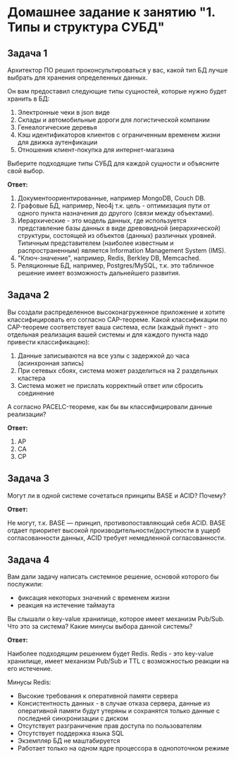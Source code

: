 # Домашнее задание к занятию "1. Типы и структура СУБД"

## Задача 1

Архитектор ПО решил проконсультироваться у вас, какой тип БД 
лучше выбрать для хранения определенных данных.

Он вам предоставил следующие типы сущностей, которые нужно будет хранить в БД:

1. Электронные чеки в json виде
2. Склады и автомобильные дороги для логистической компании
3. Генеалогические деревья
4. Кэш идентификаторов клиентов с ограниченным временем жизни для движка аутенфикации
5. Отношения клиент-покупка для интернет-магазина

Выберите подходящие типы СУБД для каждой сущности и объясните свой выбор.

**Ответ:**

1. Документоориентированные, например MongoDB, Couch DB.
2. Графовые БД, например, Neo4j т.к. цель - оптимизация пути от одного пункта назначения до другого (связи между объектами).
3. Иерархические - это модель данных, где используется представление базы данных в виде древовидной (иерархической) структуры, состоящей из объектов (данных) различных уровней. Типичным представителем (наиболее известным и распространенным) является Information Management System (IMS).
4. "Ключ-значение", например, Redis, Berkley DB, Memcached.
5.  Реляционные БД, например, Postgres/MySQL, т.к. это табличное решение имеет возможность дальнейшего развития.


## Задача 2

Вы создали распределенное высоконагруженное приложение и хотите классифицировать его согласно 
CAP-теореме. Какой классификации по CAP-теореме соответствует ваша система, если 
(каждый пункт - это отдельная реализация вашей системы и для каждого пункта надо привести классификацию):

1. Данные записываются на все узлы с задержкой до часа (асинхронная запись)
2. При сетевых сбоях, система может разделиться на 2 раздельных кластера
3. Система может не прислать корректный ответ или сбросить соединение

А согласно PACELC-теореме, как бы вы классифицировали данные реализации?

**Ответ:**
1. AP
2. CA
3. CP

## Задача 3

Могут ли в одной системе сочетаться принципы BASE и ACID? Почему?

**Ответ:**

Не могут, т.к. BASE — принцип, противопоставляющий себя ACID. BASE отдает приоритет высокой производительности/доступности
в ущерб согласованности данных, ACID требует немедленной согласованности.

## Задача 4

Вам дали задачу написать системное решение, основой которого бы послужили:

- фиксация некоторых значений с временем жизни
- реакция на истечение таймаута

Вы слышали о key-value хранилище, которое имеет механизм Pub/Sub. 
Что это за система? Какие минусы выбора данной системы?

**Ответ:**

Наиболее подходящим решением будет Redis. Redis - это key-value хранилище, имеет механизм
Pub/Sub и TTL с возможностью реакции на его истечение.

Минусы Redis:
- Высокие требования к оперативной памяти сервера
- Консистентность данных - в случае отказа сервера, данные из оперативной памяти будут утеряны и сохранятся только данные 
с последней синхронизации с диском
- Отсутствует разграничение прав доступа по пользователям
- Отсутствует поддержка языка SQL
- Экземпляр БД не маштабируется
- Работает только на одном ядре процессора в однопоточном режиме